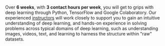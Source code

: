 <p> Over <b>6 weeks</b>, with <b>3 contact hours per week</b>, you will get to
grips with deep learning through Python, TensorFlow and Google Colaboratory.
Our experienced <a href="/team.html">instructors</a> will work closely to
support you to gain an intuitive understanding of deep learning, and hands-on
experience in solving problems across typical domains of deep learning, such
as understanding images, videos, text, and learning to harness the structure
within "raw" datasets. </p>
